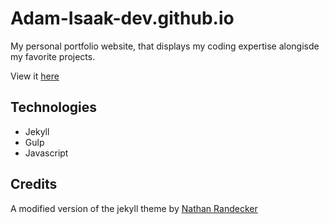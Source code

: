 # Adam-Isaak-dev.github.io
My personal portfolio website, that displays my coding expertise alongisde my favorite projects.

View it [here](https://adam-isaak-dev.github.io)

## Technologies
* Jekyll
* Gulp
* Javascript

## Credits
A modified version of the jekyll theme by [Nathan Randecker](https://github.com/nrandecker/particle)
